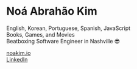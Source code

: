 # Noá Abrahão Kim
English, Korean, Portuguese, Spanish, JavaScript  
Books, Games, and Movies  
Beatboxing Software Engineer in Nashville 😎
  
[noakim.io](https://noakim.io)  
[LinkedIn](https://www.linkedin.com/in/noanonoa)  
